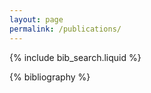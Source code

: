 ```yaml
---
layout: page
permalink: /publications/
---
```


<!-- _pages/publications.md -->

<!-- Bibsearch Feature -->

{% include bib_search.liquid %}

<div class="publications">

{% bibliography %}

</div>
